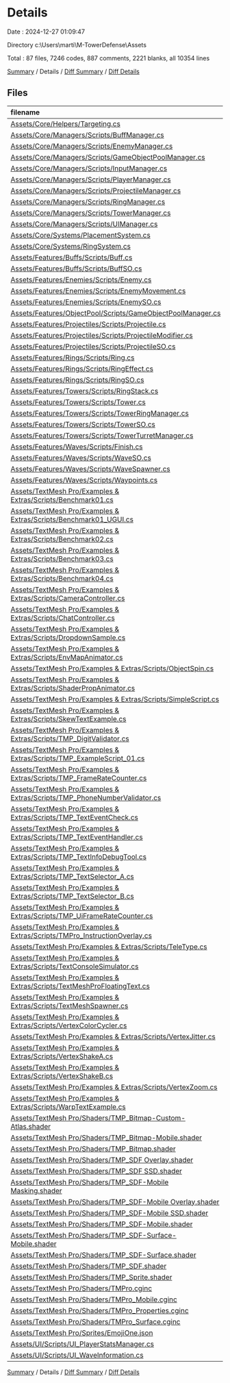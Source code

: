 # Details

Date : 2024-12-27 01:09:47

Directory c:\\Users\\marti\\M-TowerDefense\\Assets

Total : 87 files,  7246 codes, 887 comments, 2221 blanks, all 10354 lines

[Summary](results.md) / Details / [Diff Summary](diff.md) / [Diff Details](diff-details.md)

## Files
| filename | language | code | comment | blank | total |
| :--- | :--- | ---: | ---: | ---: | ---: |
| [Assets/Core/Helpers/Targeting.cs](/Assets/Core/Helpers/Targeting.cs) | C# | 33 | 0 | 5 | 38 |
| [Assets/Core/Managers/Scripts/BuffManager.cs](/Assets/Core/Managers/Scripts/BuffManager.cs) | C# | 115 | 2 | 13 | 130 |
| [Assets/Core/Managers/Scripts/EnemyManager.cs](/Assets/Core/Managers/Scripts/EnemyManager.cs) | C# | 37 | 0 | 8 | 45 |
| [Assets/Core/Managers/Scripts/GameObjectPoolManager.cs](/Assets/Core/Managers/Scripts/GameObjectPoolManager.cs) | C# | 44 | 0 | 10 | 54 |
| [Assets/Core/Managers/Scripts/InputManager.cs](/Assets/Core/Managers/Scripts/InputManager.cs) | C# | 55 | 0 | 17 | 72 |
| [Assets/Core/Managers/Scripts/PlayerManager.cs](/Assets/Core/Managers/Scripts/PlayerManager.cs) | C# | 70 | 0 | 17 | 87 |
| [Assets/Core/Managers/Scripts/ProjectileManager.cs](/Assets/Core/Managers/Scripts/ProjectileManager.cs) | C# | 19 | 0 | 5 | 24 |
| [Assets/Core/Managers/Scripts/RingManager.cs](/Assets/Core/Managers/Scripts/RingManager.cs) | C# | 16 | 0 | 5 | 21 |
| [Assets/Core/Managers/Scripts/TowerManager.cs](/Assets/Core/Managers/Scripts/TowerManager.cs) | C# | 41 | 0 | 11 | 52 |
| [Assets/Core/Managers/Scripts/UIManager.cs](/Assets/Core/Managers/Scripts/UIManager.cs) | C# | 16 | 0 | 5 | 21 |
| [Assets/Core/Systems/PlacementSystem.cs](/Assets/Core/Systems/PlacementSystem.cs) | C# | 69 | 0 | 16 | 85 |
| [Assets/Core/Systems/RingSystem.cs](/Assets/Core/Systems/RingSystem.cs) | C# | 135 | 8 | 31 | 174 |
| [Assets/Features/Buffs/Scripts/Buff.cs](/Assets/Features/Buffs/Scripts/Buff.cs) | C# | 10 | 0 | 2 | 12 |
| [Assets/Features/Buffs/Scripts/BuffSO.cs](/Assets/Features/Buffs/Scripts/BuffSO.cs) | C# | 12 | 0 | 3 | 15 |
| [Assets/Features/Enemies/Scripts/Enemy.cs](/Assets/Features/Enemies/Scripts/Enemy.cs) | C# | 65 | 2 | 16 | 83 |
| [Assets/Features/Enemies/Scripts/EnemyMovement.cs](/Assets/Features/Enemies/Scripts/EnemyMovement.cs) | C# | 50 | 2 | 10 | 62 |
| [Assets/Features/Enemies/Scripts/EnemySO.cs](/Assets/Features/Enemies/Scripts/EnemySO.cs) | C# | 12 | 0 | 2 | 14 |
| [Assets/Features/ObjectPool/Scripts/GameObjectPoolManager.cs](/Assets/Features/ObjectPool/Scripts/GameObjectPoolManager.cs) | C# | 58 | 8 | 8 | 74 |
| [Assets/Features/Projectiles/Scripts/Projectile.cs](/Assets/Features/Projectiles/Scripts/Projectile.cs) | C# | 136 | 3 | 32 | 171 |
| [Assets/Features/Projectiles/Scripts/ProjectileModifier.cs](/Assets/Features/Projectiles/Scripts/ProjectileModifier.cs) | C# | 39 | 0 | 5 | 44 |
| [Assets/Features/Projectiles/Scripts/ProjectileSO.cs](/Assets/Features/Projectiles/Scripts/ProjectileSO.cs) | C# | 22 | 0 | 9 | 31 |
| [Assets/Features/Rings/Scripts/Ring.cs](/Assets/Features/Rings/Scripts/Ring.cs) | C# | 75 | 6 | 16 | 97 |
| [Assets/Features/Rings/Scripts/RingEffect.cs](/Assets/Features/Rings/Scripts/RingEffect.cs) | C# | 13 | 0 | 2 | 15 |
| [Assets/Features/Rings/Scripts/RingSO.cs](/Assets/Features/Rings/Scripts/RingSO.cs) | C# | 19 | 0 | 3 | 22 |
| [Assets/Features/Towers/Scripts/RingStack.cs](/Assets/Features/Towers/Scripts/RingStack.cs) | C# | 77 | 2 | 23 | 102 |
| [Assets/Features/Towers/Scripts/Tower.cs](/Assets/Features/Towers/Scripts/Tower.cs) | C# | 18 | 0 | 5 | 23 |
| [Assets/Features/Towers/Scripts/TowerRingManager.cs](/Assets/Features/Towers/Scripts/TowerRingManager.cs) | C# | 87 | 2 | 19 | 108 |
| [Assets/Features/Towers/Scripts/TowerSO.cs](/Assets/Features/Towers/Scripts/TowerSO.cs) | C# | 15 | 0 | 2 | 17 |
| [Assets/Features/Towers/Scripts/TowerTurretManager.cs](/Assets/Features/Towers/Scripts/TowerTurretManager.cs) | C# | 199 | 6 | 41 | 246 |
| [Assets/Features/Waves/Scripts/Finish.cs](/Assets/Features/Waves/Scripts/Finish.cs) | C# | 16 | 0 | 3 | 19 |
| [Assets/Features/Waves/Scripts/WaveSO.cs](/Assets/Features/Waves/Scripts/WaveSO.cs) | C# | 15 | 0 | 3 | 18 |
| [Assets/Features/Waves/Scripts/WaveSpawner.cs](/Assets/Features/Waves/Scripts/WaveSpawner.cs) | C# | 82 | 1 | 14 | 97 |
| [Assets/Features/Waves/Scripts/Waypoints.cs](/Assets/Features/Waves/Scripts/Waypoints.cs) | C# | 14 | 1 | 3 | 18 |
| [Assets/TextMesh Pro/Examples & Extras/Scripts/Benchmark01.cs](/Assets/TextMesh%20Pro/Examples%20&%20Extras/Scripts/Benchmark01.cs) | C# | 63 | 29 | 37 | 129 |
| [Assets/TextMesh Pro/Examples & Extras/Scripts/Benchmark01_UGUI.cs](/Assets/TextMesh%20Pro/Examples%20&%20Extras/Scripts/Benchmark01_UGUI.cs) | C# | 59 | 37 | 40 | 136 |
| [Assets/TextMesh Pro/Examples & Extras/Scripts/Benchmark02.cs](/Assets/TextMesh%20Pro/Examples%20&%20Extras/Scripts/Benchmark02.cs) | C# | 65 | 6 | 27 | 98 |
| [Assets/TextMesh Pro/Examples & Extras/Scripts/Benchmark03.cs](/Assets/TextMesh%20Pro/Examples%20&%20Extras/Scripts/Benchmark03.cs) | C# | 73 | 1 | 19 | 93 |
| [Assets/TextMesh Pro/Examples & Extras/Scripts/Benchmark04.cs](/Assets/TextMesh%20Pro/Examples%20&%20Extras/Scripts/Benchmark04.cs) | C# | 41 | 26 | 19 | 86 |
| [Assets/TextMesh Pro/Examples & Extras/Scripts/CameraController.cs](/Assets/TextMesh%20Pro/Examples%20&%20Extras/Scripts/CameraController.cs) | C# | 198 | 25 | 69 | 292 |
| [Assets/TextMesh Pro/Examples & Extras/Scripts/ChatController.cs](/Assets/TextMesh%20Pro/Examples%20&%20Extras/Scripts/ChatController.cs) | C# | 31 | 5 | 16 | 52 |
| [Assets/TextMesh Pro/Examples & Extras/Scripts/DropdownSample.cs](/Assets/TextMesh%20Pro/Examples%20&%20Extras/Scripts/DropdownSample.cs) | C# | 15 | 0 | 5 | 20 |
| [Assets/TextMesh Pro/Examples & Extras/Scripts/EnvMapAnimator.cs](/Assets/TextMesh%20Pro/Examples%20&%20Extras/Scripts/EnvMapAnimator.cs) | C# | 23 | 4 | 9 | 36 |
| [Assets/TextMesh Pro/Examples & Extras/Scripts/ObjectSpin.cs](/Assets/TextMesh%20Pro/Examples%20&%20Extras/Scripts/ObjectSpin.cs) | C# | 50 | 4 | 15 | 69 |
| [Assets/TextMesh Pro/Examples & Extras/Scripts/ShaderPropAnimator.cs](/Assets/TextMesh%20Pro/Examples%20&%20Extras/Scripts/ShaderPropAnimator.cs) | C# | 33 | 5 | 14 | 52 |
| [Assets/TextMesh Pro/Examples & Extras/Scripts/SimpleScript.cs](/Assets/TextMesh%20Pro/Examples%20&%20Extras/Scripts/SimpleScript.cs) | C# | 24 | 15 | 20 | 59 |
| [Assets/TextMesh Pro/Examples & Extras/Scripts/SkewTextExample.cs](/Assets/TextMesh%20Pro/Examples%20&%20Extras/Scripts/SkewTextExample.cs) | C# | 95 | 18 | 46 | 159 |
| [Assets/TextMesh Pro/Examples & Extras/Scripts/TMP_DigitValidator.cs](/Assets/TextMesh%20Pro/Examples%20&%20Extras/Scripts/TMP_DigitValidator.cs) | C# | 19 | 5 | 4 | 28 |
| [Assets/TextMesh Pro/Examples & Extras/Scripts/TMP_ExampleScript_01.cs](/Assets/TextMesh%20Pro/Examples%20&%20Extras/Scripts/TMP_ExampleScript_01.cs) | C# | 37 | 9 | 19 | 65 |
| [Assets/TextMesh Pro/Examples & Extras/Scripts/TMP_FrameRateCounter.cs](/Assets/TextMesh%20Pro/Examples%20&%20Extras/Scripts/TMP_FrameRateCounter.cs) | C# | 91 | 11 | 33 | 135 |
| [Assets/TextMesh Pro/Examples & Extras/Scripts/TMP_PhoneNumberValidator.cs](/Assets/TextMesh%20Pro/Examples%20&%20Extras/Scripts/TMP_PhoneNumberValidator.cs) | C# | 93 | 7 | 6 | 106 |
| [Assets/TextMesh Pro/Examples & Extras/Scripts/TMP_TextEventCheck.cs](/Assets/TextMesh%20Pro/Examples%20&%20Extras/Scripts/TMP_TextEventCheck.cs) | C# | 56 | 1 | 17 | 74 |
| [Assets/TextMesh Pro/Examples & Extras/Scripts/TMP_TextEventHandler.cs](/Assets/TextMesh%20Pro/Examples%20&%20Extras/Scripts/TMP_TextEventHandler.cs) | C# | 170 | 31 | 54 | 255 |
| [Assets/TextMesh Pro/Examples & Extras/Scripts/TMP_TextInfoDebugTool.cs](/Assets/TextMesh%20Pro/Examples%20&%20Extras/Scripts/TMP_TextInfoDebugTool.cs) | C# | 409 | 97 | 147 | 653 |
| [Assets/TextMesh Pro/Examples & Extras/Scripts/TMP_TextSelector_A.cs](/Assets/TextMesh%20Pro/Examples%20&%20Extras/Scripts/TMP_TextSelector_A.cs) | C# | 100 | 17 | 41 | 158 |
| [Assets/TextMesh Pro/Examples & Extras/Scripts/TMP_TextSelector_B.cs](/Assets/TextMesh%20Pro/Examples%20&%20Extras/Scripts/TMP_TextSelector_B.cs) | C# | 250 | 191 | 107 | 548 |
| [Assets/TextMesh Pro/Examples & Extras/Scripts/TMP_UiFrameRateCounter.cs](/Assets/TextMesh%20Pro/Examples%20&%20Extras/Scripts/TMP_UiFrameRateCounter.cs) | C# | 96 | 1 | 28 | 125 |
| [Assets/TextMesh Pro/Examples & Extras/Scripts/TMPro_InstructionOverlay.cs](/Assets/TextMesh%20Pro/Examples%20&%20Extras/Scripts/TMPro_InstructionOverlay.cs) | C# | 55 | 6 | 24 | 85 |
| [Assets/TextMesh Pro/Examples & Extras/Scripts/TeleType.cs](/Assets/TextMesh%20Pro/Examples%20&%20Extras/Scripts/TeleType.cs) | C# | 40 | 15 | 28 | 83 |
| [Assets/TextMesh Pro/Examples & Extras/Scripts/TextConsoleSimulator.cs](/Assets/TextMesh%20Pro/Examples%20&%20Extras/Scripts/TextConsoleSimulator.cs) | C# | 79 | 13 | 29 | 121 |
| [Assets/TextMesh Pro/Examples & Extras/Scripts/TextMeshProFloatingText.cs](/Assets/TextMesh%20Pro/Examples%20&%20Extras/Scripts/TextMeshProFloatingText.cs) | C# | 135 | 32 | 57 | 224 |
| [Assets/TextMesh Pro/Examples & Extras/Scripts/TextMeshSpawner.cs](/Assets/TextMesh%20Pro/Examples%20&%20Extras/Scripts/TextMeshSpawner.cs) | C# | 46 | 13 | 21 | 80 |
| [Assets/TextMesh Pro/Examples & Extras/Scripts/VertexColorCycler.cs](/Assets/TextMesh%20Pro/Examples%20&%20Extras/Scripts/VertexColorCycler.cs) | C# | 48 | 13 | 24 | 85 |
| [Assets/TextMesh Pro/Examples & Extras/Scripts/VertexJitter.cs](/Assets/TextMesh%20Pro/Examples%20&%20Extras/Scripts/VertexJitter.cs) | C# | 105 | 26 | 44 | 175 |
| [Assets/TextMesh Pro/Examples & Extras/Scripts/VertexShakeA.cs](/Assets/TextMesh%20Pro/Examples%20&%20Extras/Scripts/VertexShakeA.cs) | C# | 99 | 23 | 39 | 161 |
| [Assets/TextMesh Pro/Examples & Extras/Scripts/VertexShakeB.cs](/Assets/TextMesh%20Pro/Examples%20&%20Extras/Scripts/VertexShakeB.cs) | C# | 112 | 29 | 44 | 185 |
| [Assets/TextMesh Pro/Examples & Extras/Scripts/VertexZoom.cs](/Assets/TextMesh%20Pro/Examples%20&%20Extras/Scripts/VertexZoom.cs) | C# | 112 | 32 | 48 | 192 |
| [Assets/TextMesh Pro/Examples & Extras/Scripts/WarpTextExample.cs](/Assets/TextMesh%20Pro/Examples%20&%20Extras/Scripts/WarpTextExample.cs) | C# | 87 | 15 | 43 | 145 |
| [Assets/TextMesh Pro/Shaders/TMP_Bitmap-Custom-Atlas.shader](/Assets/TextMesh%20Pro/Shaders/TMP_Bitmap-Custom-Atlas.shader) | UnityShader | 109 | 2 | 33 | 144 |
| [Assets/TextMesh Pro/Shaders/TMP_Bitmap-Mobile.shader](/Assets/TextMesh%20Pro/Shaders/TMP_Bitmap-Mobile.shader) | UnityShader | 112 | 3 | 31 | 146 |
| [Assets/TextMesh Pro/Shaders/TMP_Bitmap.shader](/Assets/TextMesh%20Pro/Shaders/TMP_Bitmap.shader) | UnityShader | 109 | 2 | 33 | 144 |
| [Assets/TextMesh Pro/Shaders/TMP_SDF Overlay.shader](/Assets/TextMesh%20Pro/Shaders/TMP_SDF%20Overlay.shader) | UnityShader | 243 | 4 | 71 | 318 |
| [Assets/TextMesh Pro/Shaders/TMP_SDF SSD.shader](/Assets/TextMesh%20Pro/Shaders/TMP_SDF%20SSD.shader) | UnityShader | 241 | 4 | 66 | 311 |
| [Assets/TextMesh Pro/Shaders/TMP_SDF-Mobile Masking.shader](/Assets/TextMesh%20Pro/Shaders/TMP_SDF-Mobile%20Masking.shader) | UnityShader | 188 | 10 | 50 | 248 |
| [Assets/TextMesh Pro/Shaders/TMP_SDF-Mobile Overlay.shader](/Assets/TextMesh%20Pro/Shaders/TMP_SDF-Mobile%20Overlay.shader) | UnityShader | 183 | 8 | 50 | 241 |
| [Assets/TextMesh Pro/Shaders/TMP_SDF-Mobile SSD.shader](/Assets/TextMesh%20Pro/Shaders/TMP_SDF-Mobile%20SSD.shader) | UnityShader | 82 | 4 | 21 | 107 |
| [Assets/TextMesh Pro/Shaders/TMP_SDF-Mobile.shader](/Assets/TextMesh%20Pro/Shaders/TMP_SDF-Mobile.shader) | UnityShader | 183 | 8 | 50 | 241 |
| [Assets/TextMesh Pro/Shaders/TMP_SDF-Surface-Mobile.shader](/Assets/TextMesh%20Pro/Shaders/TMP_SDF-Surface-Mobile.shader) | UnityShader | 103 | 8 | 28 | 139 |
| [Assets/TextMesh Pro/Shaders/TMP_SDF-Surface.shader](/Assets/TextMesh%20Pro/Shaders/TMP_SDF-Surface.shader) | UnityShader | 122 | 4 | 33 | 159 |
| [Assets/TextMesh Pro/Shaders/TMP_SDF.shader](/Assets/TextMesh%20Pro/Shaders/TMP_SDF.shader) | UnityShader | 243 | 4 | 71 | 318 |
| [Assets/TextMesh Pro/Shaders/TMP_Sprite.shader](/Assets/TextMesh%20Pro/Shaders/TMP_Sprite.shader) | UnityShader | 97 | 0 | 20 | 117 |
| [Assets/TextMesh Pro/Shaders/TMPro.cginc](/Assets/TextMesh%20Pro/Shaders/TMPro.cginc) | UnityShader | 63 | 2 | 20 | 85 |
| [Assets/TextMesh Pro/Shaders/TMPro_Mobile.cginc](/Assets/TextMesh%20Pro/Shaders/TMPro_Mobile.cginc) | UnityShader | 122 | 2 | 34 | 158 |
| [Assets/TextMesh Pro/Shaders/TMPro_Properties.cginc](/Assets/TextMesh%20Pro/Shaders/TMPro_Properties.cginc) | UnityShader | 62 | 10 | 14 | 86 |
| [Assets/TextMesh Pro/Shaders/TMPro_Surface.cginc](/Assets/TextMesh%20Pro/Shaders/TMPro_Surface.cginc) | UnityShader | 76 | 7 | 19 | 102 |
| [Assets/TextMesh Pro/Sprites/EmojiOne.json](/Assets/TextMesh%20Pro/Sprites/EmojiOne.json) | JSON | 155 | 0 | 2 | 157 |
| [Assets/UI/Scripts/UI_PlayerStatsManager.cs](/Assets/UI/Scripts/UI_PlayerStatsManager.cs) | C# | 35 | 0 | 9 | 44 |
| [Assets/UI/Scripts/UI_WaveInformation.cs](/Assets/UI/Scripts/UI_WaveInformation.cs) | C# | 25 | 0 | 9 | 34 |

[Summary](results.md) / Details / [Diff Summary](diff.md) / [Diff Details](diff-details.md)